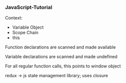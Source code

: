 ### JavaScript-Tutorial

Context:
- Variable Object 
- Scope Chain
- this 
    

Function declarations are scanned and made available 

Variable declarations are scanned and made undefined

For all regular function calls, this points to window object

redux -> js state management library; uses closure 